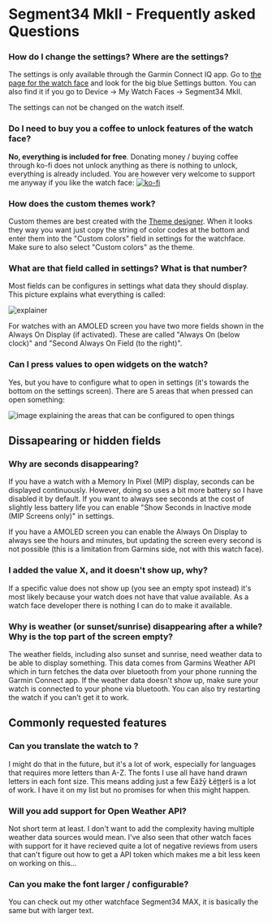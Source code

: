 # Segment34 MkII - Frequently asked Questions

### How do I change the settings? Where are the settings?
The settings is only available through the Garmin Connect IQ app. Go to [the page for the watch face](https://apps.garmin.com/apps/aa85d03d-ab89-4e06-b8c6-71a014198593) and look for the big blue Settings button. You can also find it if you go to Device -> My Watch Faces -> Segment34 MkII.

The settings can not be changed on the watch itself.

### Do I need to buy you a coffee to unlock features of the watch face?
**No, everything is included for free**. Donating money / buying coffee through ko-fi does not unlock anything as there is nothing to unlock, everything is already included. You are however very welcome to support me anyway if you like the watch face: [![ko-fi](https://ko-fi.com/img/githubbutton_sm.svg)](https://ko-fi.com/M4M51A1RGV)

### How does the custom themes work?
Custom themes are best created with the [Theme designer](https://ludw.github.io). When it looks they way you want just copy the string of color codes at the bottom and enter them into the "Custom colors" field in settings for the watchface. Make sure to also select "Custom colors" as the theme.

### What are that field called in settings? What is that number?
Most fields can be configures in settings what data they should display. This picture explains what everything is called:

![explainer](explainer.png)

For watches with an AMOLED screen you have two more fields shown in the Always On Display (if activated). These are called "Always On (below clock)" and "Second Always On Field (to the right)".

### Can I press values to open widgets on the watch?
Yes, but you have to configure what to open in settings (it's towards the bottom on the settings screen). There are 5 areas that when pressed can open something:

![image explaining the areas that can be configured to open things](press_to_open.png)

## Dissapearing or hidden fields

### Why are seconds disappearing?
If you have a watch with a Memory In Pixel (MIP) display, seconds can be displayed continuously. However, doing so uses a bit more battery so I have disabled it by default. If you want to always see seconds at the cost of slightly less battery life you can enable "Show Seconds in Inactive mode (MIP Screens only)" in settings.

If you have a AMOLED screen you can enable the Always On Display to always see the hours and minutes, but updating the screen every second is not possible (this is a limitation from Garmins side, not with this watch face).

### I added the value X, and it doesn't show up, why?
If a specific value does not show up (you see an empty spot instead) it's most likely because your watch does not have that value available. As a watch face developer there is nothing I can do to make it available. 

### Why is weather (or sunset/sunrise) disappearing after a while? Why is the top part of the screen empty?
The weather fields, including also sunset and sunrise, need weather data to be able to display something. This data comes from Garmins Weather API which in turn fetches the data over bluetooth from your phone running the Garmin Connect app. If the weather data doesn't show up, make sure your watch is connected to your phone via bluetooth. You can also try restarting the watch if you can't get it to work.

## Commonly requested features

### Can you translate the watch to <language>?
I might do that in the future, but it's a lot of work, especially for languages that requires more letters than A-Z. The fonts I use all have hand drawn letters in each font size. This means adding just a few Èážȳ Łëṱțẹrš is a lot of work. I have it on my list but no promises for when this might happen.

### Will you add support for Open Weather API?
Not short term at least. I don't want to add the complexity having multiple weather data sources would mean. I've also seen that other watch faces with support for it have recieved quite a lot of negative reviews from users that can't figure out how to get a API token which makes me a bit less keen on working on this...

### Can you make the font larger / configurable?
You can check out my other watchface Segment34 MAX, it is basically the same but with larger text.
